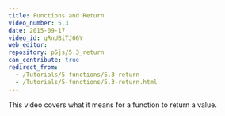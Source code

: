 ```yaml
---
title: Functions and Return
video_number: 5.3
date: 2015-09-17
video_id: qRnUBiTJ66Y
web_editor:
repository: p5js/5.3_return
can_contribute: true
redirect_from:
  - /Tutorials/5-functions/5.3-return
  - /Tutorials/5-functions/5.3-return.html
---
```


This video covers what it means for a function to return a value.
